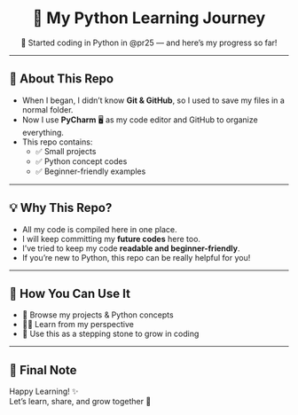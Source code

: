 <h1 align="center">🐍 My Python Learning Journey</h1>
<p align="center">
  🚀 Started coding in Python in @pr25 — and here’s my progress so far!
</p>

---

## 📖 About This Repo
- When I began, I didn’t know **Git & GitHub**, so I used to save my files in a normal folder.  
- Now I use **PyCharm** 🖥️ as my code editor and GitHub to organize everything.  
- This repo contains:
  - ✅ Small projects  
  - ✅ Python concept codes  
  - ✅ Beginner-friendly examples  

---

## 💡 Why This Repo?
- All my code is compiled here in one place.  
- I will keep committing my **future codes** here too.  
- I’ve tried to keep my code **readable and beginner-friendly**.  
- If you’re new to Python, this repo can be really helpful for you!  

---

## 🎯 How You Can Use It
- 📂 Browse my projects & Python concepts  
- 🧑‍💻 Learn from my perspective  
- 🌱 Use this as a stepping stone to grow in coding  

---

## 🤝 Final Note
Happy Learning! ✨  
Let’s learn, share, and grow together 🚀
